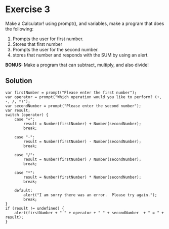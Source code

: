 # Exercise 3
Make a Calculator! using prompt(), and variables, make a program that does the following:
1. Prompts the user for first number.
2. Stores that first number
3. Prompts the user for the second number.
4. stores that number and responds with the SUM by using an alert.  


**BONUS:** Make a program that can subtract, multiply, and also divide!

## Solution
``` 
var firstNumber = prompt("Please enter the first number"); 
var operator = prompt("Which operation would you like to perform? (+, -, /, *)");
var secondNumber = prompt("Please enter the second number");
var result;
switch (operator) {
    case "+":
        result = Number(firstNumber) + Number(secondNumber);
        break;

    case "-":
        result = Number(firstNumber) - Number(secondNumber);
        break;

    case "/":
        result = Number(firstNumber) / Number(secondNumber);
        break;

    case "*":
        result = Number(firstNumber) * Number(secondNumber);
        break;

    default:
        alert("I am sorry there was an error.  Please try again.");
        break;
} 
if (result != undefined) {
    alert(firstNumber + " " + operator + " " + secondNumber  + " = " + result);
}
```
